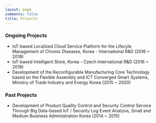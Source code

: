 ```yaml
---
layout: page
comments: false
title: Projects
---
```


### Ongoing Projects
- IoT-based Localized Cloud Service Platform for the Lifecyle Management of Chronic Diseases, Korea - International R&D (2016 ~ 2019)
- IoT-based Intelligent Store, Korea - Czech International R&D (2016 ~ 2019)
- Development of the Reconfigurable Manufacturing Core Technology based on the Flexible Assembly and ICT Converged Smart Systems, Ministry of Trade Industry and Energy Korea (2015 ~ 2020)

### Past Projects
- Development of Product Quality Control and Security Control Service Through Big Data-based IoT / Security Log Event Analysis, Small and Medium Business Administration Korea (2014 ~ 2015)
